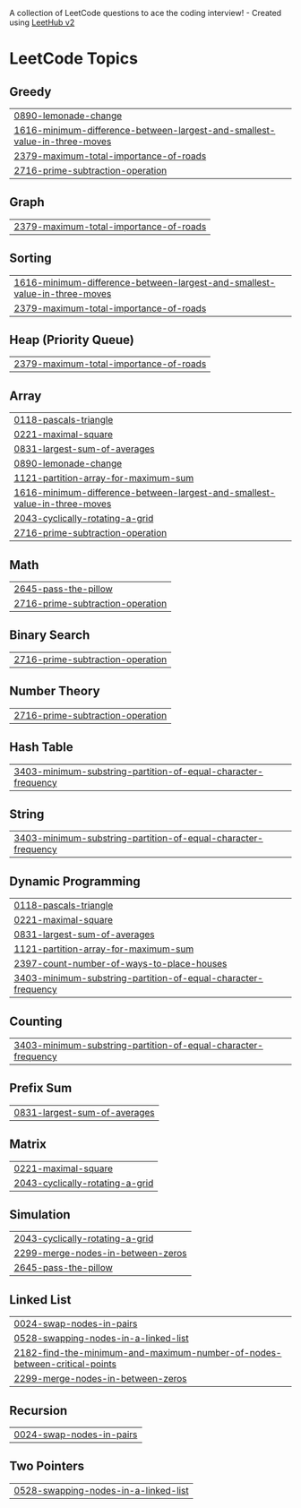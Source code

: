 A collection of LeetCode questions to ace the coding interview! - Created using [LeetHub v2](https://github.com/arunbhardwaj/LeetHub-2.0)
<!---LeetCode Topics Start-->
# LeetCode Topics
## Greedy
|  |
| ------- |
| [0890-lemonade-change](https://github.com/laggerk24/leetcode/tree/master/0890-lemonade-change) |
| [1616-minimum-difference-between-largest-and-smallest-value-in-three-moves](https://github.com/laggerk24/leetcode/tree/master/1616-minimum-difference-between-largest-and-smallest-value-in-three-moves) |
| [2379-maximum-total-importance-of-roads](https://github.com/laggerk24/leetcode/tree/master/2379-maximum-total-importance-of-roads) |
| [2716-prime-subtraction-operation](https://github.com/laggerk24/leetcode/tree/master/2716-prime-subtraction-operation) |
## Graph
|  |
| ------- |
| [2379-maximum-total-importance-of-roads](https://github.com/laggerk24/leetcode/tree/master/2379-maximum-total-importance-of-roads) |
## Sorting
|  |
| ------- |
| [1616-minimum-difference-between-largest-and-smallest-value-in-three-moves](https://github.com/laggerk24/leetcode/tree/master/1616-minimum-difference-between-largest-and-smallest-value-in-three-moves) |
| [2379-maximum-total-importance-of-roads](https://github.com/laggerk24/leetcode/tree/master/2379-maximum-total-importance-of-roads) |
## Heap (Priority Queue)
|  |
| ------- |
| [2379-maximum-total-importance-of-roads](https://github.com/laggerk24/leetcode/tree/master/2379-maximum-total-importance-of-roads) |
## Array
|  |
| ------- |
| [0118-pascals-triangle](https://github.com/laggerk24/leetcode/tree/master/0118-pascals-triangle) |
| [0221-maximal-square](https://github.com/laggerk24/leetcode/tree/master/0221-maximal-square) |
| [0831-largest-sum-of-averages](https://github.com/laggerk24/leetcode/tree/master/0831-largest-sum-of-averages) |
| [0890-lemonade-change](https://github.com/laggerk24/leetcode/tree/master/0890-lemonade-change) |
| [1121-partition-array-for-maximum-sum](https://github.com/laggerk24/leetcode/tree/master/1121-partition-array-for-maximum-sum) |
| [1616-minimum-difference-between-largest-and-smallest-value-in-three-moves](https://github.com/laggerk24/leetcode/tree/master/1616-minimum-difference-between-largest-and-smallest-value-in-three-moves) |
| [2043-cyclically-rotating-a-grid](https://github.com/laggerk24/leetcode/tree/master/2043-cyclically-rotating-a-grid) |
| [2716-prime-subtraction-operation](https://github.com/laggerk24/leetcode/tree/master/2716-prime-subtraction-operation) |
## Math
|  |
| ------- |
| [2645-pass-the-pillow](https://github.com/laggerk24/leetcode/tree/master/2645-pass-the-pillow) |
| [2716-prime-subtraction-operation](https://github.com/laggerk24/leetcode/tree/master/2716-prime-subtraction-operation) |
## Binary Search
|  |
| ------- |
| [2716-prime-subtraction-operation](https://github.com/laggerk24/leetcode/tree/master/2716-prime-subtraction-operation) |
## Number Theory
|  |
| ------- |
| [2716-prime-subtraction-operation](https://github.com/laggerk24/leetcode/tree/master/2716-prime-subtraction-operation) |
## Hash Table
|  |
| ------- |
| [3403-minimum-substring-partition-of-equal-character-frequency](https://github.com/laggerk24/leetcode/tree/master/3403-minimum-substring-partition-of-equal-character-frequency) |
## String
|  |
| ------- |
| [3403-minimum-substring-partition-of-equal-character-frequency](https://github.com/laggerk24/leetcode/tree/master/3403-minimum-substring-partition-of-equal-character-frequency) |
## Dynamic Programming
|  |
| ------- |
| [0118-pascals-triangle](https://github.com/laggerk24/leetcode/tree/master/0118-pascals-triangle) |
| [0221-maximal-square](https://github.com/laggerk24/leetcode/tree/master/0221-maximal-square) |
| [0831-largest-sum-of-averages](https://github.com/laggerk24/leetcode/tree/master/0831-largest-sum-of-averages) |
| [1121-partition-array-for-maximum-sum](https://github.com/laggerk24/leetcode/tree/master/1121-partition-array-for-maximum-sum) |
| [2397-count-number-of-ways-to-place-houses](https://github.com/laggerk24/leetcode/tree/master/2397-count-number-of-ways-to-place-houses) |
| [3403-minimum-substring-partition-of-equal-character-frequency](https://github.com/laggerk24/leetcode/tree/master/3403-minimum-substring-partition-of-equal-character-frequency) |
## Counting
|  |
| ------- |
| [3403-minimum-substring-partition-of-equal-character-frequency](https://github.com/laggerk24/leetcode/tree/master/3403-minimum-substring-partition-of-equal-character-frequency) |
## Prefix Sum
|  |
| ------- |
| [0831-largest-sum-of-averages](https://github.com/laggerk24/leetcode/tree/master/0831-largest-sum-of-averages) |
## Matrix
|  |
| ------- |
| [0221-maximal-square](https://github.com/laggerk24/leetcode/tree/master/0221-maximal-square) |
| [2043-cyclically-rotating-a-grid](https://github.com/laggerk24/leetcode/tree/master/2043-cyclically-rotating-a-grid) |
## Simulation
|  |
| ------- |
| [2043-cyclically-rotating-a-grid](https://github.com/laggerk24/leetcode/tree/master/2043-cyclically-rotating-a-grid) |
| [2299-merge-nodes-in-between-zeros](https://github.com/laggerk24/leetcode/tree/master/2299-merge-nodes-in-between-zeros) |
| [2645-pass-the-pillow](https://github.com/laggerk24/leetcode/tree/master/2645-pass-the-pillow) |
## Linked List
|  |
| ------- |
| [0024-swap-nodes-in-pairs](https://github.com/laggerk24/leetcode/tree/master/0024-swap-nodes-in-pairs) |
| [0528-swapping-nodes-in-a-linked-list](https://github.com/laggerk24/leetcode/tree/master/0528-swapping-nodes-in-a-linked-list) |
| [2182-find-the-minimum-and-maximum-number-of-nodes-between-critical-points](https://github.com/laggerk24/leetcode/tree/master/2182-find-the-minimum-and-maximum-number-of-nodes-between-critical-points) |
| [2299-merge-nodes-in-between-zeros](https://github.com/laggerk24/leetcode/tree/master/2299-merge-nodes-in-between-zeros) |
## Recursion
|  |
| ------- |
| [0024-swap-nodes-in-pairs](https://github.com/laggerk24/leetcode/tree/master/0024-swap-nodes-in-pairs) |
## Two Pointers
|  |
| ------- |
| [0528-swapping-nodes-in-a-linked-list](https://github.com/laggerk24/leetcode/tree/master/0528-swapping-nodes-in-a-linked-list) |
<!---LeetCode Topics End-->